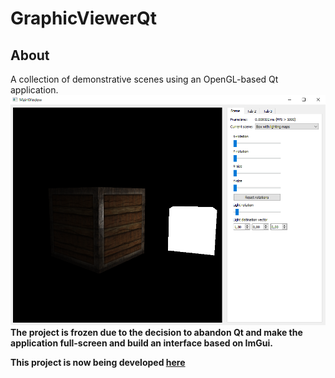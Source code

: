 # GraphicViewerQt

## About

A collection of demonstrative scenes using an OpenGL-based Qt application.
![Screenshot](./screenshot.png)
**The project is frozen due to the decision to abandon Qt and make the application full-screen and build an interface based on ImGui.**

**This project is now being developed [here][gv]**

[gv]: <https://github.com/mrjbom/GraphicViewer>
